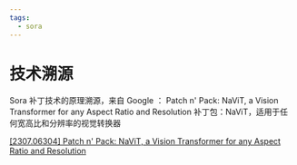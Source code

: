 ```yaml
---
tags:
  - sora
---
```

# 技术溯源

Sora 补丁技术的原理溯源，来自 Google ： Patch n' Pack: NaViT, a Vision Transformer for any Aspect Ratio and Resolution 补丁包：NaViT，适用于任何宽高比和分辨率的视觉转换器

[\[2307.06304\] Patch n' Pack: NaViT, a Vision Transformer for any Aspect Ratio and Resolution](https://arxiv.org/abs/2307.06304)


